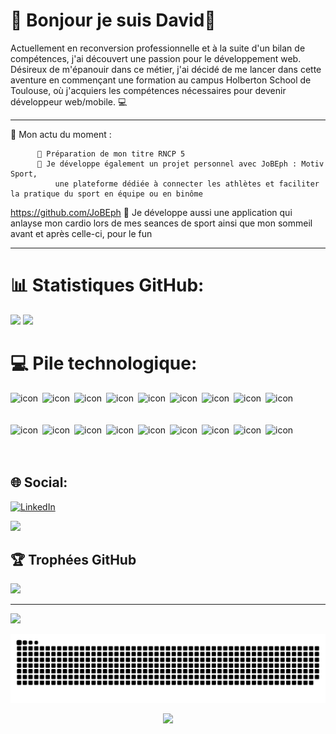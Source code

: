 # 💫 Bonjour je suis David👋

Actuellement en reconversion professionnelle et à la suite d'un bilan de compétences, j'ai découvert une passion pour le développement web. 
Désireux de m'épanouir dans ce métier, j'ai décidé de me lancer dans cette aventure en commençant une formation au campus Holberton School de Toulouse, 
où j'acquiers les compétences nécessaires pour devenir développeur web/mobile. 💻
*********************************************************************************************************************************************************
📰 Mon actu du moment :

          📝 Préparation de mon titre RNCP 5
          📝 Je développe également un projet personnel avec JoBEph : Motiv Sport, 
              une plateforme dédiée à connecter les athlètes et faciliter la pratique du sport en équipe ou en binôme
https://github.com/JoBEph
          📝 Je développe aussi une application qui anlayse mon cardio lors de mes seances de sport ainsi que mon sommeil avant et après celle-ci, pour le fun

*********************************************************************************************************************************************************

<!--
**VidadTol/VidadTol** is a ✨ _special_ ✨ repository because its `README.md` (this file) appears on your GitHub profile.

Here are some ideas to get you started:

- 🔭 I’m currently working on ...
- 🌱 I’m currently learning ...
- 👯 I’m looking to collaborate on ...
- 🤔 I’m looking for help with ...
- 💬 Ask me about ...
- 📫 How to reach me: ...
- 😄 Pronouns: ...
- ⚡ Fun fact: ...
-->

# 📊 Statistiques GitHub:

![](https://github-readme-stats.vercel.app/api?username=VidadTol&theme=ambient_gradient&hide_border=false&include_all_commits=false&count_private=false) 
![](https://github-readme-stats.vercel.app/api/top-langs/?username=VidadTol&theme=ambient_gradient&hide_border=false&include_all_commits=false&count_private=false&layout=compact)


# 💻 Pile technologique:
<div style="display: flex; align-items: flex-start;">
  <img src="https://techstack-generator.vercel.app/react-icon.svg" alt="icon" width="51" height="51" />
  <img src="https://techstack-generator.vercel.app/csharp-icon.svg" alt="icon" width="51" height="51" />
  <img src="https://techstack-generator.vercel.app/docker-icon.svg" alt="icon" width="51" height="51" />
  <img src="https://techstack-generator.vercel.app/github-icon.svg" alt="icon" width="51" height="51" />
  <img src="https://techstack-generator.vercel.app/python-icon.svg" alt="icon" width="51" height="51" />
  <img src="https://techstack-generator.vercel.app/restapi-icon.svg" alt="icon" width="51" height="51" />
  <img src="https://techstack-generator.vercel.app/mysql-icon.svg" alt="icon" width="51" height="51" />
  <img src="https://techstack-generator.vercel.app/java-icon.svg" alt="icon" width="51" height="51" />
  <img src="https://techstack-generator.vercel.app/ts-icon.svg" alt="icon" width="51" height="51" />
</div>

<div style="display: flex; align-items: flex-start;">
  <img src="https://techstack-generator.vercel.app/js-icon.svg" alt="icon" width="51" height="51" />
  <img src="https://raw.githubusercontent.com/marwin1991/profile-technology-icons/refs/heads/main/icons/visual_studio_code.png" alt="icon" width="51" height="51" />
  <img src="https://raw.githubusercontent.com/marwin1991/profile-technology-icons/refs/heads/main/icons/html.png" alt="icon" width="51" height="51" />
  <img src="https://raw.githubusercontent.com/marwin1991/profile-technology-icons/refs/heads/main/icons/css.png" alt="icon" width="51" height="51" />
  <img src="https://raw.githubusercontent.com/marwin1991/profile-technology-icons/refs/heads/main/icons/tailwind_css.png" alt="icon" width="51" height="51" />
  <img src="https://raw.githubusercontent.com/marwin1991/profile-technology-icons/refs/heads/main/icons/firebase.png" alt="icon" width="51" height="51" />
  <img src="https://raw.githubusercontent.com/marwin1991/profile-technology-icons/refs/heads/main/icons/canva.png" alt="icon" width="51" height="51" />
  <img src="https://raw.githubusercontent.com/marwin1991/profile-technology-icons/refs/heads/main/icons/shadcn_ui.png" alt="icon" width="51" height="51" />
  <img src="https://raw.githubusercontent.com/marwin1991/profile-technology-icons/refs/heads/main/icons/next_js.png" alt="icon" width="51" height="51" />
</div>


## 🌐 Social:
[![LinkedIn](https://img.shields.io/badge/LinkedIn-%230077B5.svg?logo=linkedin&logoColor=white)](https://linkedin.com/in/in/david-tolza-b75430224) 

[![](https://visitcount.itsvg.in/api?id=VidadTol&icon=0&color=4)](https://visitcount.itsvg.in)

## 🏆 Trophées GitHub
![](https://github-profile-trophy.vercel.app/?username=VidadTol&theme=radical&no-frame=true&no-bg=true&margin-w=4)

---
[![](https://visitcount.itsvg.in/api?id=VidadTol&icon=0&color=4)](https://visitcount.itsvg.in)

<picture>
  <source
    media="(prefers-color-scheme: dark)"
    srcset="https://raw.githubusercontent.com/platane/snk/output/github-contribution-grid-snake-dark.svg"
  />
  <source
    media="(prefers-color-scheme: light)"
    srcset="https://raw.githubusercontent.com/platane/snk/output/github-contribution-grid-snake.svg"
  />
  <img
    alt="github contribution grid snake animation"
    src="https://raw.githubusercontent.com/platane/snk/output/github-contribution-grid-snake.svg"
  />
</picture>

<p align="center"> 
          <img src="https://komarev.com/ghpvc/?username=Vidad&label=Profile%20views&color=blue&style=flat" />
</p>


